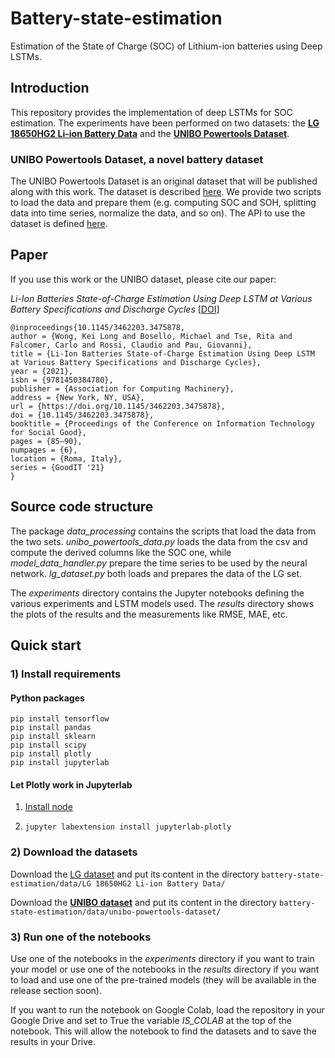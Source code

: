 # Battery-state-estimation

Estimation of the State of Charge (SOC) of Lithium-ion batteries using Deep LSTMs.

## Introduction

This repository provides the implementation of deep LSTMs for SOC estimation. The experiments have been performed on two datasets: the [**LG 18650HG2 Li-ion Battery Data**](https://data.mendeley.com/datasets/cp3473x7xv/3) and the [**UNIBO Powertools Dataset**](https://doi.org/10.17632/n6xg5fzsbv.1).

### UNIBO Powertools Dataset, a novel battery dataset
The UNIBO Powertools Dataset is an original dataset that will be published along with this work. The dataset is described [here](data_description.md). We provide two scripts to load the data and prepare them (e.g. computing SOC and SOH, splitting data into time series, normalize the data, and so on). The API to use the dataset is defined [here](dataset_API.md).

## Paper
If you use this work or the UNIBO dataset, please cite our paper:

*Li-Ion Batteries State-of-Charge Estimation Using Deep LSTM at Various Battery Specifications and Discharge Cycles* [[DOI](https://doi.org/10.1145/3462203.3475878)]

```
@inproceedings{10.1145/3462203.3475878,
author = {Wong, Kei Long and Bosello, Michael and Tse, Rita and Falcomer, Carlo and Rossi, Claudio and Pau, Giovanni},
title = {Li-Ion Batteries State-of-Charge Estimation Using Deep LSTM at Various Battery Specifications and Discharge Cycles},
year = {2021},
isbn = {9781450384780},
publisher = {Association for Computing Machinery},
address = {New York, NY, USA},
url = {https://doi.org/10.1145/3462203.3475878},
doi = {10.1145/3462203.3475878},
booktitle = {Proceedings of the Conference on Information Technology for Social Good},
pages = {85–90},
numpages = {6},
location = {Roma, Italy},
series = {GoodIT '21}
}
```

## Source code structure

The package *data_processing* contains the scripts that load the data from the two sets. *unibo_powertools_data.py* loads the data from the csv and compute the derived columns like the SOC one, while *model_data_handler.py* prepare the time series to be used by the neural network. *lg_dataset.py* both loads and prepares the data of the LG set.

The *experiments* directory contains the Jupyter notebooks defining the various experiments and LSTM models used. The *results* directory shows the plots of the results and the measurements like RMSE, MAE, etc.

## Quick start

### 1) Install requirements

#### Python packages

    pip install tensorflow
    pip install pandas
    pip install sklearn
    pip install scipy
    pip install plotly
    pip install jupyterlab

#### Let Plotly work in Jupyterlab

1) [Install node](https://nodejs.org/en/download/package-manager)


2) `jupyter labextension install jupyterlab-plotly`

### 2) Download the datasets

Download the [LG dataset](https://data.mendeley.com/datasets/cp3473x7xv/3) and put its content in the directory `battery-state-estimation/data/LG 18650HG2 Li-ion Battery Data/`

Download the [**UNIBO dataset**](https://doi.org/10.17632/n6xg5fzsbv.1) and put its content in the directory `battery-state-estimation/data/unibo-powertools-dataset/`

### 3) Run one of the notebooks

Use one of the notebooks in the *experiments* directory if you want to train your model or use one of the notebooks in the *results* directory if you want to load and use one of the pre-trained models (they will be available in the release section soon).

If you want to run the notebook on Google Colab, load the repository in your Google Drive and set to True the variable *IS_COLAB* at the top of the notebook. This will allow the notebook to find the datasets and to save the results in your Drive. 
